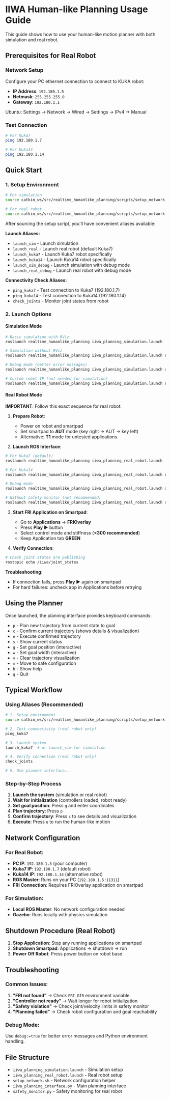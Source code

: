 # IIWA Human-like Planning Usage Guide

This guide shows how to use your human-like motion planner with both simulation and real robot.

## Prerequisites for Real Robot

### Network Setup
Configure your PC ethernet connection to connect to KUKA robot:
- **IP Address**: `192.180.1.5`
- **Netmask**: `255.255.255.0` 
- **Gateway**: `192.180.1.1`

Ubuntu: Settings → Network → Wired → Settings → IPv4 → Manual

### Test Connection
```bash
# For Kuka7
ping 192.180.1.7

# For Kuka14  
ping 192.180.1.14
```

## Quick Start

### 1. Setup Environment
```bash
# For simulation
source catkin_ws/src/realtime_humanlike_planning/scripts/setup_network.sh sim

# For real robot  
source catkin_ws/src/realtime_humanlike_planning/scripts/setup_network.sh real
```

After sourcing the setup script, you'll have convenient aliases available:

**Launch Aliases:**
- `launch_sim` - Launch simulation
- `launch_real` - Launch real robot (default Kuka7)
- `launch_kuka7` - Launch Kuka7 robot specifically
- `launch_kuka14` - Launch Kuka14 robot specifically
- `launch_sim_debug` - Launch simulation with debug mode
- `launch_real_debug` - Launch real robot with debug mode

**Connectivity Check Aliases:**
- `ping_kuka7` - Test connection to Kuka7 (192.180.1.7)
- `ping_kuka14` - Test connection to Kuka14 (192.180.1.14)
- `check_joints` - Monitor joint states from robot

### 2. Launch Options

#### **Simulation Mode**
```bash
# Basic simulation with RViz
roslaunch realtime_humanlike_planning iiwa_planning_simulation.launch

# Simulation without RViz
roslaunch realtime_humanlike_planning iiwa_planning_simulation.launch rviz:=false

# Debug mode (better error messages)
roslaunch realtime_humanlike_planning iiwa_planning_simulation.launch debug:=true

# Custom robot IP (not needed for simulation)
roslaunch realtime_humanlike_planning iiwa_planning_simulation.launch robot_name:=iiwa
```

#### **Real Robot Mode**

**IMPORTANT**: Follow this exact sequence for real robot:

1. **Prepare Robot**:
   - Power on robot and smartpad
   - Set smartpad to **AUT** mode (key right → AUT → key left)
   - Alternative: **T1** mode for untested applications

2. **Launch ROS Interface**:
```bash
# For Kuka7 (default)
roslaunch realtime_humanlike_planning iiwa_planning_real_robot.launch

# For Kuka14
roslaunch realtime_humanlike_planning iiwa_planning_real_robot.launch robot_ip:=192.180.1.14

# Debug mode
roslaunch realtime_humanlike_planning iiwa_planning_real_robot.launch debug:=true

# Without safety monitor (not recommended)
roslaunch realtime_humanlike_planning iiwa_planning_real_robot.launch safety_monitor:=false
```

3. **Start FRI Application on Smartpad**:
   - Go to **Applications** → **FRIOverlay** 
   - Press **Play ▶️** button
   - Select control mode and stiffness (**<300 recommended**)
   - Keep Application tab **GREEN**

4. **Verify Connection**:
```bash
# Check joint states are publishing
rostopic echo /iiwa/joint_states
```

**Troubleshooting**:
- If connection fails, press **Play ▶️** again on smartpad
- For hard failures: uncheck app in Applications before retrying

## Using the Planner

Once launched, the planning interface provides keyboard commands:

- `p` - Plan new trajectory from current state to goal
- `c` - Confirm current trajectory (shows details & visualization)
- `e` - Execute confirmed trajectory
- `s` - Show current status
- `g` - Set goal position (interactive)
- `w` - Set goal width (interactive)
- `v` - Clear trajectory visualization
- `m` - Move to safe configuration
- `h` - Show help
- `q` - Quit

## Typical Workflow

### Using Aliases (Recommended)
```bash
# 1. Setup environment
source catkin_ws/src/realtime_humanlike_planning/scripts/setup_network.sh real

# 2. Test connectivity (real robot only)
ping_kuka7

# 3. Launch system
launch_kuka7  # or launch_sim for simulation

# 4. Verify connection (real robot only)
check_joints

# 5. Use planner interface...
```

### Step-by-Step Process
1. **Launch the system** (simulation or real robot)
2. **Wait for initialization** (controllers loaded, robot ready)
3. **Set goal position**: Press `g` and enter coordinates
4. **Plan trajectory**: Press `p` 
5. **Confirm trajectory**: Press `c` to see details and visualization
6. **Execute**: Press `e` to run the human-like motion

## Network Configuration

### For Real Robot:
- **PC IP**: `192.180.1.5` (your computer)
- **Kuka7 IP**: `192.180.1.7` (default robot)
- **Kuka14 IP**: `192.180.1.14` (alternative robot)
- **ROS Master**: Runs on your PC (`192.180.1.5:11311`)
- **FRI Connection**: Requires FRIOverlay application on smartpad

### For Simulation:
- **Local ROS Master**: No network configuration needed
- **Gazebo**: Runs locally with physics simulation

## Shutdown Procedure (Real Robot)

1. **Stop Application**: Stop any running applications on smartpad
2. **Shutdown Smartpad**: Applications → shutdown → run
3. **Power Off Robot**: Press power button on robot base

## Troubleshooting

### Common Issues:
1. **"FRI not found"** → Check `FRI_DIR` environment variable
2. **"Controller not ready"** → Wait longer for robot initialization
3. **"Safety violation"** → Check joint/velocity limits in safety monitor
4. **"Planning failed"** → Check robot configuration and goal reachability

### Debug Mode:
Use `debug:=true` for better error messages and Python environment handling.

## File Structure

- `iiwa_planning_simulation.launch` - Simulation setup
- `iiwa_planning_real_robot.launch` - Real robot setup  
- `setup_network.sh` - Network configuration helper
- `iiwa_planning_interface.py` - Main planning interface
- `safety_monitor.py` - Safety monitoring for real robot
